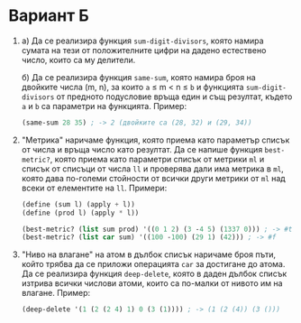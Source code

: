 Вариант Б
=========
1. а) Да се реализира функция `sum-digit-divisors`, която намира сумата на тези
   от положителните цифри на дадено естествено число, които са му делители.

   б) Да се реализира функция `same-sum`, която намира броя на двойките числа
   (m, n), за които `a` ≤ m < n ≤ `b` и функцията `sum-digit-divisors` от
   предното подусловие връща един и същ резултат, където `a` и `b` са параметри
   на функцията. Пример:

   ```scheme
   (same-sum 28 35) ; -> 2 (двойките са (28, 32) и (29, 34))
   ```

2. "Метрика" наричаме функция, която приема като параметър списък от числа и
връща число като резултат. Да се напише функция `best-metric?`, която приема
като параметри списък от метрики `ml` и списък от списъци от числа `ll` и
проверява дали има метрика в `ml`, която дава по-големи стойности от всички
други метрики от `ml` над всеки от елементите на `ll`. Примери:

   ```scheme
   (define (sum l) (apply + l))
   (define (prod l) (apply * l))

   (best-metric? (list sum prod) '((0 1 2) (3 -4 5) (1337 0))) ; -> #t
   (best-metric? (list car sum) '((100 -100) (29 1) (42))) ; -> #f
   ```

3. "Ниво на влагане" на атом в дълбок списък наричаме броя пъти, който трябва да
се приложи операцията `car` за достигане до атома. Да се реализира функция
`deep-delete`, която в даден дълбок списък изтрива всички числови атоми, които
са по-малки от нивото им на влагане. Пример:

   ```scheme
   (deep-delete '(1 (2 (2 4) 1) 0 (3 (1)))) ; -> (1 (2 (4)) (3 ()))
   ```
